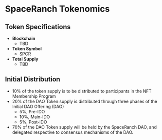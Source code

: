 # SpaceRanch Tokenomics

## Token Specifications
- **Blockchain**
    - TBD
- **Token Symbol**
    - SPCR
- **Total Supply**
    - TBD


## Initial Distribution
- 10% of the token supply is to be distributed to participants in the NFT Membership Program
- 20% of the DAO Token supply is distributed through three phases of the Initial DAO Offering (DAO)
    - 5%,  Pre-IDO
    - 10%, Main-IDO
    - 5%,  Post-IDO     
- 70% of the DAO Token supply will be held by the SpaceRanch DAO, and delegated respective to consensus mechanisms of the DAO.
